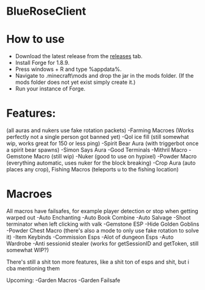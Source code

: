 # BlueRoseClient

# How to use
- Download the latest release from the [releases](https://github.com/FragileNuclear22/BlueRoseClient/releases/latest) tab.
- Install Forge for 1.8.9.
- Press windows + R and type %appdata%.
- Navigate to .minecraft\mods and drop the jar in the mods folder. (If the mods folder does not yet exist simply create it.)
- Run your instance of Forge.

# Features: 
(all auras and nukers use fake rotation packets) -Farming Macroes (Works perfectly not a single person got banned yet) -Qol ice fill (still somewhat wip, works great for 150 or less ping) -Spirit Bear Aura (with triggerbot once a spirit bear spawns) -Simon Says Aura -Good Terminals -Mithril Macro -Gemstone Macro (still wip) -Nuker (good to use on hypixel) -Powder Macro (everything automatic, uses nuker for the block breaking) -Crop Aura (auto places any crop), Fishing Macros (teleports u to the fishing location)

# Macroes
All macros have failsafes, for example player detection or stop when getting warped out -Auto Enchanting -Auto Book Combine -Auto Salvage -Shoot terminator when left clicking with valk -Gemstone ESP -Hide Golden Goblins -Powder Chest Macro (there's also a mode to only use fake rotation to solve it) -Item Keybinds -Commission Esps -Alot of dungeon Esps -Auto Wardrobe -Anti sessionid stealer (works for getSessionID and getToken, still somewhat WIP?)

There's still a shit ton more features, like a shit ton of esps and shit, but i cba mentioning them

Upcoming: -Garden Macros -Garden Failsafe
